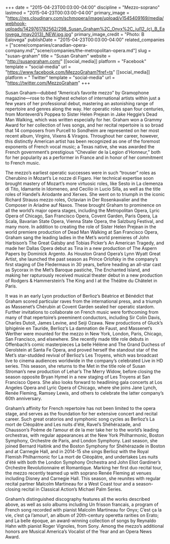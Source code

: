 +++
date = "2015-04-23T00:03:00-04:00"
discipline = "Mezzo-soprano"
lastmod = "2015-04-23T00:03:00-04:00"
primary_image = "https://res.cloudinary.com/schmopera/image/upload/v1545409169/media/webhook-uploads/1429761782562/298_Susan_Graham%2C_Onyx%2C_jul12_(c)_B_Ealovega_(may2013)_NEW.jpg.jpg"
primary_image_credit = "Photo: B Ealovega"
publishDate = "2015-04-23T00:03:00-04:00"
related_companies = ["scene/companies/canadian-opera-company.md","scene/companies/the-metropolitan-opera.md"]
slug = "susan-graham"
title = "Susan Graham"
website = "http://susangraham.com/"
[[social_media]]
platform = "Facebook"
template = "social-media"
url = "https://www.facebook.com/MezzoGraham?fref=ts"
[[social_media]]
platform = " Twitter"
template = "social-media"
url = "https://twitter.com/MezzoGraham"
+++

Susan Graham—dubbed “America’s favorite mezzo” by Gramophone magazine—rose to the highest echelon of international artists within just a few years of her professional debut, mastering an astonishing range of repertoire and genres along the way. Her operatic roles span four centuries, from Monteverdi’s Poppea to Sister Helen Prejean in Jake Heggie’s Dead Man Walking, which was written especially for her. Graham won a Grammy Award for her collection of Ives songs, and her recital repertoire is so broad that 14 composers from Purcell to Sondheim are represented on her most recent album, Virgins, Vixens & Viragos. Throughout her career, however, this distinctly American artist has been recognized as one of the foremost exponents of French vocal music; a Texas native, she was awarded the French government’s prestigious “Chevalier de la Legion d'Honneur,” both for her popularity as a performer in France and in honor of her commitment to French music.

The mezzo’s earliest operatic successes were in such “trouser” roles as Cherubino in Mozart’s Le nozze di Figaro. Her technical expertise soon brought mastery of Mozart’s more virtuosic roles, like Sesto in La clemenza di Tito, Idamante in Idomeneo, and Cecilio in Lucio Silla, as well as the title roles of Handel’s Ariodante and Xerxes. She went on to triumph in the iconic Richard Strauss mezzo roles, Octavian in Der Rosenkavalier and the Composer in Ariadne auf Naxos. These brought Graham to prominence on all the world’s major opera stages, including the Metropolitan Opera, Lyric Opera of Chicago, San Francisco Opera, Covent Garden, Paris Opera, La Scala, Bavarian State Opera, Vienna State Opera, the Salzburg Festival, and many more. In addition to creating the role of Sister Helen Prejean in the world premiere production of Dead Man Walking at San Francisco Opera, Graham sang the leading ladies in the Met’s world premieres of John Harbison’s The Great Gatsby and Tobias Picker’s An American Tragedy, and made her Dallas Opera debut as Tina in a new production of The Aspern Papers by Dominick Argento. As Houston Grand Opera’s Lynn Wyatt Great Artist, she launched the past season as Prince Orlofsky in the company’s first staging of Die Fledermaus in 30 years, before heading an all-star cast as Sycorax in the Met’s Baroque pastiche, The Enchanted Island, and making her rapturously received musical theater debut in a new production of Rodgers & Hammerstein’s The King and I at the Théâtre du Châtelet in Paris.

It was in an early Lyon production of Berlioz’s Béatrice et Bénédict that Graham scored particular raves from the international press, and a triumph as Massenet’s Chérubin at Covent Garden sealed her operatic stardom. Further invitations to collaborate on French music were forthcoming from many of that repertoire’s preeminent conductors, including Sir Colin Davis, Charles Dutoit, James Levine, and Seiji Ozawa. New productions of Gluck’s Iphigénie en Tauride, Berlioz’s La damnation de Faust, and Massenet’s Werther were mounted for the mezzo in New York, London, Paris, Chicago, San Francisco, and elsewhere. She recently made title role debuts in Offenbach’s comic masterpieces La belle Hélène and The Grand Duchess of Gerolstein at Santa Fe Opera, and proved herself the standout star of the Met’s star-studded revival of Berlioz’s Les Troyens, which was broadcast live to cinema audiences worldwide in the company’s celebrated Live in HD series. This season, she returns to the Met in the title role of Susan Stroman’s new production of Lehar’s The Merry Widow, before closing the season opposite Bryan Hymel in a new staging of Les Troyens at San Francisco Opera. She also looks forward to headlining gala concerts at Los Angeles Opera and Lyric Opera of Chicago, where she joins Jane Lynch, Renée Fleming, Ramsey Lewis, and others to celebrate the latter company’s 60th anniversary.

Graham’s affinity for French repertoire has not been limited to the opera stage, and serves as the foundation for her extensive concert and recital career. Such great oratorios and symphonic song cycles as Berlioz’s La mort de Cléopâtre and Les nuits d'été, Ravel’s Shéhérazade, and Chausson’s Poème de l’amour et de la mer take her to the world’s leading orchestras, with regular appearances at the New York Philharmonic, Boston Symphony, Orchestre de Paris, and London Symphony. Last season, she joined Bernard Haitink and the Boston Symphony for Shéhérazade in Boston and at Carnegie Hall, and in 2014-15 she sings Berlioz with the Royal Flemish Philharmonic for La mort de Cléopâtre, and undertakes Les nuits d'été with both the London Symphony Orchestra and John Eliot Gardiner’s Orchestre Revolutionnaire et Romantique. Marking her first duo recital tour, the mezzo recently teamed up with soprano Renée Fleming at venues including Disney and Carnegie Hall. This season, she reunites with regular recital partner Malcolm Martineau for a West Coast tour and a season-closing recital in Classical Action’s Michael Palm Series.

Graham’s distinguished discography features all the works described above, as well as solo albums including Un frisson francais, a program of French song recorded with pianist Malcolm Martineau for Onyx; C’est ça la vie, c’est ça l’amour!, an album of 20th-century operetta rarities on Erato; and La belle époque, an award-winning collection of songs by Reynaldo Hahn with pianist Roger Vignoles, from Sony. Among the mezzo’s additional honors are Musical America’s Vocalist of the Year and an Opera News Award.
